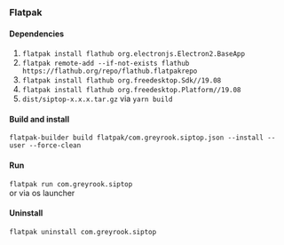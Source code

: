 ### Flatpak
#### Dependencies
1. `flatpak install flathub org.electronjs.Electron2.BaseApp`  
2. `flatpak remote-add --if-not-exists flathub https://flathub.org/repo/flathub.flatpakrepo`  
3.  `flatpak install flathub org.freedesktop.Sdk//19.08`  
4. `flatpak install flathub org.freedesktop.Platform//19.08`
5. `dist/siptop-x.x.x.tar.gz` via `yarn build`

#### Build and install  
`flatpak-builder build flatpak/com.greyrook.siptop.json --install --user --force-clean`

#### Run  
`flatpak run com.greyrook.siptop`  
or via os launcher

#### Uninstall  
`flatpak uninstall com.greyrook.siptop`  
